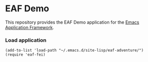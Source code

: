 # EAF Demo
This repository provides the EAF Demo application for the [Emacs Application Framework](https://github.com/emacs-eaf/emacs-application-framework).

### Load application

```Elisp
(add-to-list 'load-path "~/.emacs.d/site-lisp/eaf-adventure/")
(require 'eaf-fei)
```
